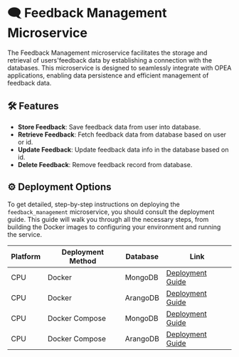 # 🗨 Feedback Management Microservice

The Feedback Management microservice facilitates the storage and retrieval of users'feedback data by establishing a connection with the databases. This microservice is designed to seamlessly integrate with OPEA applications, enabling data persistence and efficient management of feedback data.

## 🛠️ Features

- **Store Feedback**: Save feedback data from user into database.
- **Retrieve Feedback**: Fetch feedback data from database based on user or id.
- **Update Feedback**: Update feedback data info in the database based on id.
- **Delete Feedback**: Remove feedback record from database.

## ⚙️ Deployment Options

To get detailed, step-by-step instructions on deploying the `feedback_management` microservice, you should consult the deployment guide. This guide will walk you through all the necessary steps, from building the Docker images to configuring your environment and running the service.

| Platform | Deployment Method | Database | Link                                                             |
| -------- | ----------------- | -------- | ---------------------------------------------------------------- |
| CPU      | Docker            | MongoDB  | [Deployment Guide](./deployment/docker_compose/README.md)        |
| CPU      | Docker            | ArangoDB | [Deployment Guide](./deployment/docker_compose/README_arango.md) |
| CPU      | Docker Compose    | MongoDB  | [Deployment Guide](./deployment/docker_compose/README.md)        |
| CPU      | Docker Compose    | ArangoDB | [Deployment Guide](./deployment/docker_compose/README_arango.md) |
